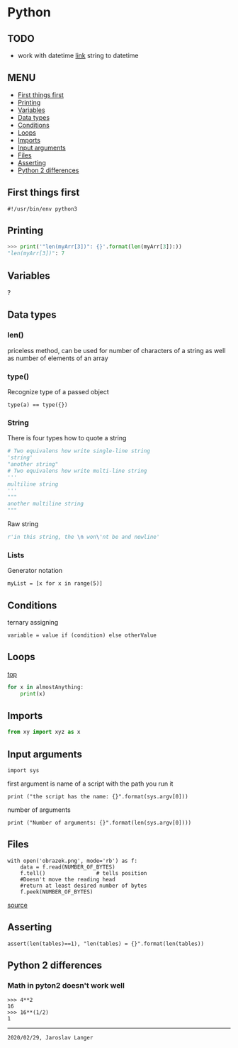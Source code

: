 # Python

## TODO

+ work with datetime [link](https://www.journaldev.com/23365/python-string-to-datetime-strptime) string to datetime

## MENU
+ [First things first](#first-things-first)
+ [Printing](#printing)
+ [Variables](#variables)
+ [Data types](#data-types)
+ [Conditions](#conditions)
+ [Loops](#loops)
+ [Imports](#imports)
+ [Input arguments](#input-arguments)
+ [Files](#files)
+ [Asserting](#asserting)
+ [Python 2 differences](#python-2-differences)

## First things first
```
#!/usr/bin/env python3
```

## Printing
```py
>>> print('"len(myArr[3])": {}'.format(len(myArr[3]):))
"len(myArr[3])": 7
```

## Variables
?

## Data types

### len()
priceless method, can be used for number of characters of a string as well as number of elements of an array

### type()

Recognize type of a passed object
```
type(a) == type({})
```

### String

There is four types how to quote a string
```py
# Two equivalens how write single-line string
'string'
"another string"
# Two equivalens how write multi-line string
'''
multiline string
'''
"""
another multiline string
"""
```
Raw string
```py
r'in this string, the \n won\'nt be and newline'
```

### Lists

Generator notation
```
myList = [x for x in range(5)]
```

## Conditions

ternary assigning
```
variable = value if (condition) else otherValue
```

## Loops

[top](#python)
```py
for x in almostAnything:
    print(x)
```

## Imports
```py
from xy import xyz as x
```

## Input arguments
```
import sys
```
first argument is name of a script with the path you run it
```
print ("the script has the name: {}".format(sys.argv[0]))
```
number of arguments
```
print ("Number of arguments: {}".format(len(sys.argv[0])))
```

## Files
```
with open('obrazek.png', mode='rb') as f:
    data = f.read(NUMBER_OF_BYTES)
    f.tell()                # tells position
    #Doesn't move the reading head
    #return at least desired number of bytes
    f.peek(NUMBER_OF_BYTES) 
```
[source](http://vyuka.ookami.cz/materialy/python/files/basics.xml)

## Asserting
```
assert(len(tables)==1), "len(tables) = {}".format(len(tables))
```

## Python 2 differences

### Math in pyton2 doesn't work well
```
>>> 4**2
16
>>> 16**(1/2)
1
```
---
`2020/02/29, Jaroslav Langer`